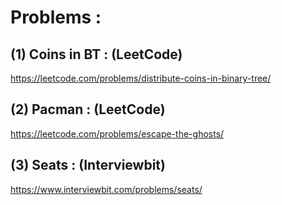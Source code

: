 # Problems : 

## (1) Coins in BT : (LeetCode)

https://leetcode.com/problems/distribute-coins-in-binary-tree/

## (2) Pacman : (LeetCode)

https://leetcode.com/problems/escape-the-ghosts/

## (3) Seats : (Interviewbit)

https://www.interviewbit.com/problems/seats/